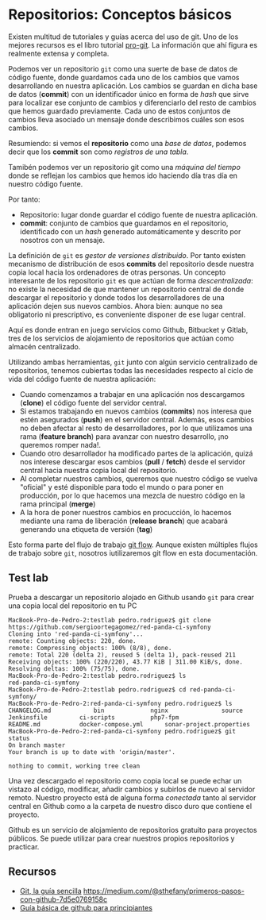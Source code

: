 # Repositorios: Conceptos básicos

Existen multitud de tutoriales y guías acerca del uso de git. Uno de los mejores recursos es el libro tutorial [pro-git](https://git-scm.com/book/es/v2). La información que ahí figura es realmente extensa y completa.

Podemos ver un repositorio `git` como una suerte de base de datos de código fuente, donde guardamos cada uno de los cambios que vamos desarrollando en nuestra aplicación. Los cambios se guardan en dicha base de datos (**commit**) con un identificador único en forma de _hash_ que sirve para localizar ese conjunto de cambios y diferenciarlo del resto de cambios que hemos guardado previamente. Cada uno de estos conjuntos de cambios lleva asociado un mensaje donde describimos cuáles son esos cambios.

Resumiendo: si vemos el **repositorio** como una _base de datos_, podemos decir que los **commit** son como _registros de una tabla_. 

Tamibén podemos ver un repositorio git como una _máquina del tiempo_ donde se reflejan los cambios que hemos ido haciendo día tras día en nuestro código fuente.

Por tanto:

- Repositorio: lugar donde guardar el código fuente de nuestra aplicación.
- **commit**: conjunto de cambios que guardamos en el repositorio, identificado con un _hash_ generado automáticamente y descrito por nosotros con un mensaje.

La definición de `git` es _gestor de versiones distribuido_. Por tanto existen mecanismo de distribución de esos **commits** del repositorio desde nuestra copia local hacia los ordenadores de otras personas. Un concepto interesante de los repositorio `git` es que actúan de forma _descentralizada_: no existe la necesidad de que mantener un repositorio central de donde descargar el repositorio y donde todos los desarrolladores de una aplicación dejen sus nuevos cambios. Ahora bien: aunque no sea obligatorio ni prescriptivo, es conveniente disponer de ese lugar central.

Aquí es donde entran en juego servicios como Github, Bitbucket y Gitlab, tres de los servicios de alojamiento de repositorios que actúan como almacén centralizado.

Utilizando ambas herramientas, `git` junto con algún servicio centralizado de repositorios, tenemos cubiertas todas las necesidades respecto al ciclo de vida del código fuente de nuestra aplicación:

- Cuando comenzamos a trabajar en una aplicación nos descargamos (**clone**) el código fuente del servidor central.
- Si estamos trabajando en nuevos cambios (**commits**) nos interesa que estén asegurados (**push**) en el servidor central. Además, esos cambios no deben afectar al resto de desarrolladores, por lo que utilizamos una rama (**feature branch**) para avanzar con nuestro desarrollo, ¡no queremos romper nada!.
- Cuando otro desarrollador ha modificado partes de la aplicación, quizá nos interese descargar esos cambios (**pull** / **fetch**) desde el servidor central hacia nuestra copia local del repositorio.
- Al completar nuestros cambios, queremos que nuestro código se vuelva "oficial" y esté disponible para todo el mundo o para poner en producción, por lo que hacemos una mezcla de nuestro código en la rama principal (**merge**)
- A la hora de poner nuestros cambios en procucción, lo hacemos mediante una rama de liberación (**release branch**) que acabará generando una etiqueta de versión (**tag**)

Esto forma parte del flujo de trabajo [git flow](https://nvie.com/posts/a-successful-git-branching-model/). Aunque existen múltiples flujos de trabajo sobre `git`, nosotros iutilizaremos git flow en esta documentación.

## Test lab

Prueba a descargar un repositorio alojado en Github usando `git` para crear una copia local del repositorio en tu PC

```console
MacBook-Pro-de-Pedro-2:testlab pedro.rodriguez$ git clone https://github.com/sergioortegagomez/red-panda-ci-symfony
Cloning into 'red-panda-ci-symfony'...
remote: Counting objects: 220, done.
remote: Compressing objects: 100% (8/8), done.
remote: Total 220 (delta 2), reused 5 (delta 1), pack-reused 211
Receiving objects: 100% (220/220), 43.77 KiB | 311.00 KiB/s, done.
Resolving deltas: 100% (75/75), done.
MacBook-Pro-de-Pedro-2:testlab pedro.rodriguez$ ls
red-panda-ci-symfony
MacBook-Pro-de-Pedro-2:testlab pedro.rodriguez$ cd red-panda-ci-symfony/
MacBook-Pro-de-Pedro-2:red-panda-ci-symfony pedro.rodriguez$ ls
CHANGELOG.md			bin				nginx				source
Jenkinsfile			ci-scripts			php7-fpm
README.md			docker-compose.yml		sonar-project.properties
MacBook-Pro-de-Pedro-2:red-panda-ci-symfony pedro.rodriguez$ git status
On branch master
Your branch is up to date with 'origin/master'.

nothing to commit, working tree clean
```

Una vez descargado el repositorio como copia local se puede echar un vistazo al código, modificar, añadir cambios y subirlos de nuevo al servidor remoto. Nuestro proyecto está de alguna forma _conectada_ tanto al servidor central en Github como a la carpeta de nuestro disco duro que contiene el proyecto.

Github es un servicio de alojamiento de repositorios gratuito para proyectos públicos. Se puede utilizar para crear nuestros propios repositorios y practicar.


## Recursos

- [Git, la guía sencilla](http://rogerdudler.github.io/git-guide/index.es.html)
https://medium.com/@sthefany/primeros-pasos-con-github-7d5e0769158c
- [Guía básica de github para principiantes](https://medium.com/@sthefany/primeros-pasos-con-github-7d5e0769158c)